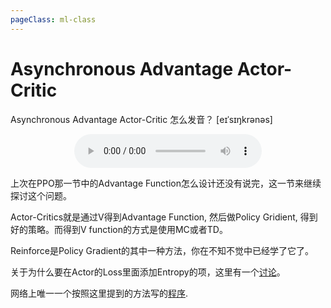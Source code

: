 ```yaml
---
pageClass: ml-class
---
```

# Asynchronous Advantage Actor-Critic

Asynchronous Advantage Actor-Critic 怎么发音？
[eɪˈsɪŋkrənəs]

<p align="center">
<audio ref='A3C' src="https://raw.githubusercontent.com/HuangJiaLian/DataBase0/master/uPic/A3C.mp3" controls preload></audio>
</p>


上次在PPO那一节中的Advantage Function怎么设计还没有说完，这一节来继续探讨这个问题。

Actor-Critics就是通过V得到Advantage Function, 然后做Policy Gridient, 得到好的策略。而得到V function的方式是使用MC或者TD。

<!-- 接着Policy Based 的方法，我把笔记先放在这里。 -->

<!-- <p align='center'>
<img src='/images/ml/RL/policy_base_approch/Policy_Based_Approch_1.png'>
<img src='/images/ml/RL/policy_base_approch/Policy_Based_Approch_2.png'>
<img src='/images/ml/RL/policy_base_approch/Policy_Based_Approch_3.png'>
<img src='/images/ml/RL/policy_base_approch/Policy_Based_Approch_4.png'>
<img src='/images/ml/RL/policy_base_approch/Policy_Based_Approch_5.png'>
<img src='/images/ml/RL/policy_base_approch/Policy_Based_Approch_6.png'>
</p> -->

Reinforce是Policy Gradient的其中一种方法，你在不知不觉中已经学了它了。

关于为什么要在Actor的Loss里面添加Entropy的项，这里有一个[讨论](https://github.com/dennybritz/reinforcement-learning/issues/34)。

网络上唯一一个按照这里提到的方法写的[程序](https://github.com/dennybritz/reinforcement-learning/blob/master/PolicyGradient/CliffWalk%20Actor%20Critic%20Solution.ipynb).


<Livere/>